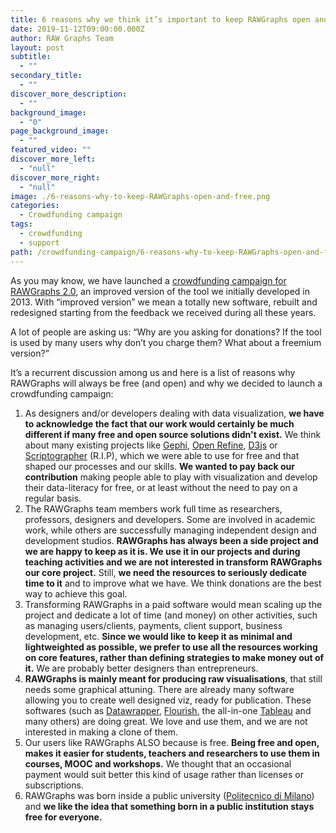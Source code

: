 ```yaml
---
title: 6 reasons why we think it’s important to keep RAWGraphs open and free
date: 2019-11-12T09:00:00.000Z
author: RAW Graphs Team
layout: post
subtitle:
  - ""
secondary_title:
  - ""
discover_more_description:
  - ""
background_image:
  - "0"
page_background_image:
  - ""
featured_video: ""
discover_more_left:
  - "null"
discover_more_right:
  - "null"
image: ./6-reasons-why-to-keep-RAWGraphs-open-and-free.png
categories:
  - Crowdfunding campaign
tags:
  - crowdfunding
  - support
path: /crowdfunding-campaign/6-reasons-why-to-keep-RAWGraphs-open-and-free/
---
```


As you may know, we have launched a [crowdfunding campaign for RAWGraphs 2.0](https://igg.me/at/rawgraphs2), an improved version of the tool we initially developed in 2013. With “improved version” we mean a totally new software, rebuilt and redesigned starting from the feedback we received during all these years.

A lot of people are asking us: “Why are you asking for donations? If the tool is used by many users why don’t you charge them? What about a freemium version?”

It’s a recurrent discussion among us and here is a list of reasons why RAWGraphs will always be free (and open) and why we decided to launch a crowdfunding campaign:

1. As designers and/or developers dealing with data visualization, **we have to acknowledge the fact that our work would certainly be much different if many free and open source solutions didn't exist.** We think about many existing projects like [Gephi](https://gephi.org/), [Open Refine](http://openrefine.org/), [D3js](https://d3js.org/) or [Scriptographer](https://scriptographer.org/) (R.I.P), which we were able to use for free and that shaped our processes and our skills. **We wanted to pay back our contribution** making people able to play with visualization and develop their data-literacy for free, or at least without the need to pay on a regular basis.
1. The RAWGraphs team members work full time as researchers, professors, designers and developers. Some are involved in academic work, while others are successfully managing independent design and development studios. **RAWGraphs has always been a side project and we are happy to keep as it is. We use it in our projects and during teaching activities and we are not interested in transform RAWGraphs our core project.** Still, **we need the resources to seriously dedicate time to it** and to improve what we have. We think donations are the best way to achieve this goal.
1. Transforming RAWGraphs in a paid software would mean scaling up the project and dedicate a lot of time (and money) on other activities, such as managing users/clients, payments, client support, business development, etc. **Since we would like to keep it as minimal and lightweighted as possible, we prefer to use all the resources working on core features, rather than defining strategies to make money out of it.** We are probably better designers than entrepreneurs.
1. **RAWGraphs is mainly meant for producing raw visualisations**, that still needs some graphical attuning. There are already many software allowing you to create well designed viz, ready for publication. These softwares (such as [Datawrapper](https://www.datawrapper.de/), [Flourish](https://flourish.studio/), the all-in-one [Tableau](https://www.tableau.com/) and many others) are doing great. We love and use them, and we are not interested in making a clone of them.
1. Our users like RAWGraphs ALSO because is free. **Being free and open, makes it easier for students, teachers and researchers to use them in courses, MOOC and workshops.** We thought that an occasional payment would suit better this kind of usage rather than licenses or subscriptions.
1.  RAWGraphs was born inside a public university ([Politecnico di Milano](http://www.design.polimi.it/en/)) and **we like the idea that something born in a public institution stays free for everyone.**
